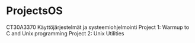 # ProjectsOS
CT30A3370 Käyttöjärjestelmät ja systeemiohjelmointi 
Project 1: Warmup to C and Unix programming
Project 2: Unix Utilities
